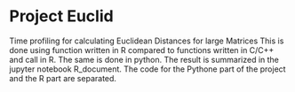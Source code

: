 # Project Euclid
Time profiling for calculating Euclidean Distances for large Matrices
This is done using function written in R compared to functions written in C/C++ and call in R.
The same is done in python. The result is summarized in the jupyter notebook R_document. The code for the Pythone part of the project and the R part are separated. 
